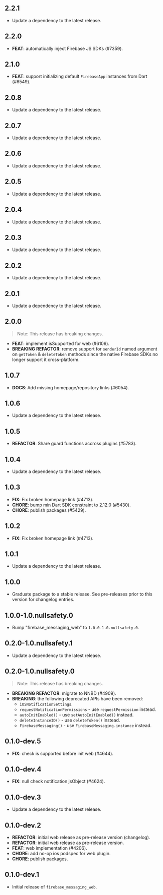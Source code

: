## 2.2.1

 - Update a dependency to the latest release.

## 2.2.0

 - **FEAT**: automatically inject Firebase JS SDKs (#7359).

## 2.1.0

 - **FEAT**: support initializing default `FirebaseApp` instances from Dart (#6549).

## 2.0.8

 - Update a dependency to the latest release.

## 2.0.7

 - Update a dependency to the latest release.

## 2.0.6

 - Update a dependency to the latest release.

## 2.0.5

 - Update a dependency to the latest release.

## 2.0.4

 - Update a dependency to the latest release.

## 2.0.3

 - Update a dependency to the latest release.

## 2.0.2

 - Update a dependency to the latest release.

## 2.0.1

 - Update a dependency to the latest release.

## 2.0.0

> Note: This release has breaking changes.

 - **FEAT**: implement isSupported for web (#6109).
 - **BREAKING** **REFACTOR**: remove support for `senderId` named argument on `getToken` & `deleteToken` methods since the native Firebase SDKs no longer support it cross-platform.

## 1.0.7

 - **DOCS**: Add missing homepage/repository links (#6054).

## 1.0.6

 - Update a dependency to the latest release.

## 1.0.5

 - **REFACTOR**: Share guard functions accross plugins (#5783).

## 1.0.4

 - Update a dependency to the latest release.

## 1.0.3

 - **FIX**: Fix broken homepage link (#4713).
 - **CHORE**: bump min Dart SDK constraint to 2.12.0 (#5430).
 - **CHORE**: publish packages (#5429).

## 1.0.2

 - **FIX**: Fix broken homepage link (#4713).

## 1.0.1

 - Update a dependency to the latest release.

## 1.0.0

 - Graduate package to a stable release. See pre-releases prior to this version for changelog entries.

## 1.0.0-1.0.nullsafety.0

 - Bump "firebase_messaging_web" to `1.0.0-1.0.nullsafety.0`.

## 0.2.0-1.0.nullsafety.1

 - Update a dependency to the latest release.

## 0.2.0-1.0.nullsafety.0

> Note: This release has breaking changes.

 - **BREAKING** **REFACTOR**: migrate to NNBD (#4909).
 - **BREAKING**: the following deprecated APIs have been removed:
   - `iOSNotificationSettings`.
   - `requestNotificationPermissions` - use `requestPermission` instead.
   - `autoInitEnabled()` - use `setAutoInitEnabled()` instead.
   - `deleteInstanceID()` - use `deleteToken()` instead.
   - `FirebaseMessaging()` - use `FirebaseMessaging.instance` instead.

## 0.1.0-dev.5

 - **FIX**: check is supported before init web (#4644).

## 0.1.0-dev.4

 - **FIX**: null check notification jsObject (#4624).

## 0.1.0-dev.3

 - Update a dependency to the latest release.

## 0.1.0-dev.2

 - **REFACTOR**: initial web release as pre-release version (changelog).
 - **REFACTOR**: initial web release as pre-release version.
 - **FEAT**: web implementation (#4206).
 - **CHORE**: add no-op ios podspec for web plugin.
 - **CHORE**: publish packages.

## 0.1.0-dev.1

- Initial release of `firebase_messaging_web`.
